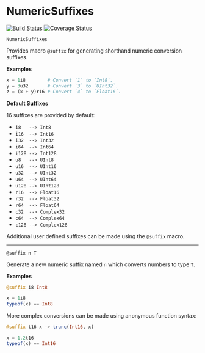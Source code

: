 <!-- Generated by Docile.jl -->

# NumericSuffixes

[![Build Status](https://travis-ci.org/MichaelHatherly/NumericSuffixes.jl.svg?branch=master)](https://travis-ci.org/MichaelHatherly/NumericSuffixes.jl) [![Coverage Status](http://codecov.io/github/MichaelHatherly/NumericSuffixes.jl/coverage.svg?branch=master)](http://codecov.io/github/MichaelHatherly/NumericSuffixes.jl?branch=master)

<a name="Main.NumericSuffixes"></a>

```
NumericSuffixes
```

Provides macro `@suffix` for generating shorthand numeric conversion suffixes.

**Examples**

```julia
x = 1i8        # Convert `1` to `Int8`.
y = 3u32       # Convert `3` to `UInt32`.
z = (x + y)r16 # Convert `4` to `Float16`.
```

**Default Suffixes**

16 suffixes are provided by default:

  * `i8   --> Int8`
  * `i16  --> Int16`
  * `i32  --> Int32`
  * `i64  --> Int64`
  * `i128 --> Int128`
  * `u8   --> UInt8`
  * `u16  --> UInt16`
  * `u32  --> UInt32`
  * `u64  --> UInt64`
  * `u128 --> UInt128`
  * `r16  --> Float16`
  * `r32  --> Float32`
  * `r64  --> Float64`
  * `c32  --> Complex32`
  * `c64  --> Complex64`
  * `c128 --> Complex128`

Additional user defined suffixes can be made using the `@suffix` macro.

<hr/>

<a name="NumericSuffixes.@suffix"></a>

```
@suffix n T
```

Generate a new numeric suffix named `n` which converts numbers to type `T`.

**Examples**

```julia
@suffix i8 Int8

x = 1i8
typeof(x) == Int8
```

More complex conversions can be made using anonymous function syntax:

```julia
@suffix t16 x -> trunc(Int16, x)

x = 1.2t16
typeof(x) == Int16
```
